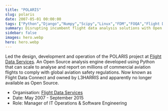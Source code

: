 ```yaml
---
title: "POLARIS"
slug: polaris
date: 2007-05-01 00:00:00
tags: ["Python","Django","Numpy","Scipy","Linux","FDM","FOQA","Flight Data","Open Source","OpenVZ","Analysis","Flight Recorder","Blackbox"]
summary: Disrupting incumbent flight data analysis solutions with Open Source
sidebar: false
images: hero.webp
hero: hero.webp
---
```


Led the design, development and operation of the POLARIS project at
[Flight Data Services](https://flightdataservices.com). An Open Source analysis
engine developed using Python that can scale to analyse and report on millions
of commercial aviation flights to comply with global aviation safety regulations.
Now known as Flight Data Connect and owned by L3HARRIS and apparently no longer
available as Open Source.

  - Organisation: [Flight Data Services](https://flightdataservices.com)
  - Date: May 2007 - September 2015
  - Role: Manager of IT Operations & Software Engineering
